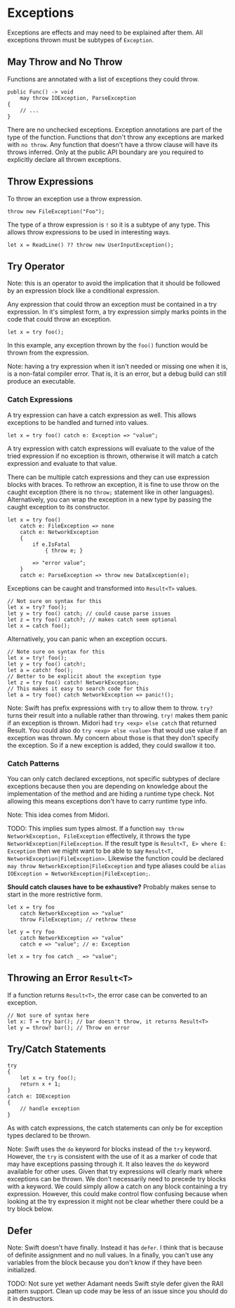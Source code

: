 # Exceptions

Exceptions are effects and may need to be explained after them.  All exceptions thrown must be subtypes of `Exception`.

## May Throw and No Throw

Functions are annotated with a list of exceptions they could throw.

	public Func() -> void
		may throw IOException, ParseException
	{
		// ...
	}

There are no unchecked exceptions.  Exception annotations are part of the type of the function.  Functions that don't throw any exceptions are marked with `no throw`.  Any function that doesn't have a throw clause will have its throws inferred.  Only at the public API boundary are you required to explicitly declare all thrown exceptions.

## Throw Expressions

To throw an exception use a throw expression.

	throw new FileException("Foo");

The type of a throw expression is `!` so it is a subtype of any type.  This allows throw expressions to be used in interesting ways.

	let x = ReadLine() ?? throw new UserInputException();

## Try Operator

Note: this is an operator to avoid the implication that it should be followed by an expression block like a conditional expression.

Any expression that could throw an exception must be contained in a try expression.  In it's simplest form, a try expression simply marks points in the code that could throw an exception.

	let x = try foo();

In this example, any exception thrown by the `foo()` function would be thrown from the expression.

Note: having a try expression when it isn't needed or missing one when it is, is a non-fatal compiler error.  That is, it is an error, but a debug build can still produce an executable.

### Catch Expressions

A try expression can have a catch expression as well. This allows exceptions to be handled and turned into values.

	let x = try foo() catch e: Exception => "value";

A try expression with catch expressions will evaluate to the value of the tried expression if no exception is thrown, otherwise it will match a catch expression and evaluate to that value.

There can be multiple catch expressions and they can use expression blocks with braces. To rethrow an exception, it is fine to use throw on the caught exception (there is no `throw;` statement like in other languages). Alternatively, you can wrap the exception in a new type by passing the caught exception to its constructor.

	let x = try foo()
		catch e: FileException => none
		catch e: NetworkException
		{
			if e.IsFatal
				{ throw e; }

			=> "error value";
		}
		catch e: ParseException => throw new DataException(e);

Exceptions can be caught and transformed into `Result<T>` values.

	// Not sure on syntax for this
	let x = try? foo();
	let y = try foo() catch; // could cause parse issues
	let z = try foo() catch?; // makes catch seem optional
	let x = catch foo();

Alternatively, you can panic when an exception occurs.

	// Note sure on syntax for this
	let x = try! foo();
	let y = try foo() catch!;
	let a = catch! foo();
	// Better to be explicit about the exception type
	let z = try foo() catch! NetworkException;
	// This makes it easy to search code for this
	let a = try foo() catch NetworkException => panic!();

Note: Swift has prefix expressions with `try` to allow them to throw. `try?` turns their result into a nullable rather than throwing. `try!` makes them panic if an exception is thrown. Midori had `try <exp> else catch` that returned Result<T>. You could also do `try <exp> else <value>` that would use value if an exception was thrown. My concern about those is that they don't specify the exception. So if a new exception is added, they could swallow it too.

### Catch Patterns

You can only catch declared exceptions, not specific subtypes of declare exceptions because then you are depending on knowledge about the implementation of the method and are hiding a runtime type check.  Not allowing this means exceptions don't have to carry runtime type info.

Note: This idea comes from Midori.

TODO: This implies sum types almost.  If a function `may throw NetworkException, FileException` effectively, it throws the type `NetworkException|FileException`. If the result type is `Result<T, E> where E: Exception` then we might want to be able to say `Result<T, NetworkException|FileException>`. Likewise the function could be declared `may throw NetworkException|FileException` and type aliases could be `alias IOException = NetworkException|FileException;`.

**Should catch clauses have to be exhaustive?** Probably makes sense to start in the more restrictive form.

	let x = try foo
		catch NetworkException => "value"
		throw FileException; // rethrow these

	let y = try foo
		catch NetworkException => "value"
		catch e => "value"; // e: Exception

	let x = try foo catch _ => "value";

## Throwing an Error `Result<T>`

If a function returns `Result<T>`, the error case can be converted to an exception.

	// Not sure of syntax here
	let x: T = try bar(); // bar doesn't throw, it returns Result<T>
	let y = throw? bar(); // Throw on error

## Try/Catch Statements

	try
	{
		let x = try foo();
		return x + 1;
	}
	catch e: IOException
	{
		// handle exception
	}

As with catch expressions, the catch statements can only be for exception types declared to be thrown.

Note: Swift uses the `do` keyword for blocks instead of the `try` keyword.  However, the `try` is consistent with the use of it as a marker of code that may have exceptions passing through it. It also leaves the `do` keyword available for other uses. Given that try expressions will clearly mark where exceptions can be thrown. We don't necessarily need to precede try blocks with a keyword. We could simply allow a catch on any block containing a try expression. However, this could make control flow confusing because when looking at the try expression it might not be clear whether there could be a try block below.

## Defer

Note: Swift doesn't have finally.  Instead it has `defer`.  I think that is because of definite assignment and no null values.  In a finally, you can't use any variables from the block because you don't know if they have been initialized.

TODO: Not sure yet wether Adamant needs Swift style defer given the RAII pattern support. Clean up code may be less of an issue since you should do it in destructors.
